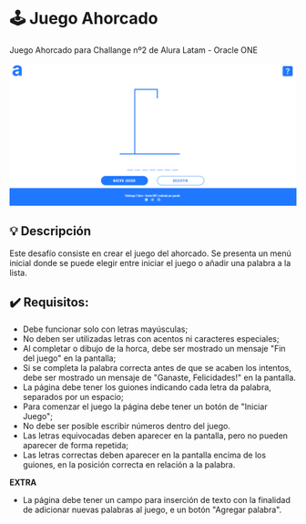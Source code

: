 # 🕹️ Juego Ahorcado

Juego Ahorcado para Challange nº2 de Alura Latam - Oracle ONE

<img src="./assets/img/preview-pagina.PNG" alt="preview-página" />

## 💡 Descripción

Este desafío consiste en crear el juego del ahorcado. Se presenta un menú inicial donde se puede elegir entre iniciar el juego o añadir una palabra a la lista. 

## ✔️ Requisitos:

- Debe funcionar solo con letras mayúsculas;
- No deben ser utilizadas letras con acentos ni caracteres especiales;
- Al completar o dibujo de la horca, debe ser mostrado un mensaje "Fin del juego" en la pantalla;
- Si se completa la palabra correcta antes de que se acaben los intentos, debe ser mostrado un mensaje de "Ganaste, Felicidades!" en la pantalla.
- La página debe tener los guiones indicando cada letra da palabra, separados por un espacio;
- Para comenzar el juego la página debe tener un botón de "Iniciar Juego";
- No debe ser posible escribir números dentro del juego.
- Las letras equivocadas deben aparecer en la pantalla, pero no pueden aparecer de forma repetida;
- Las letras correctas deben aparecer en la pantalla encima de los guiones, en la posición correcta en relación a la palabra.

**EXTRA** 
- La página debe tener un campo para inserción de texto con la finalidad de adicionar nuevas palabras al juego, e un botón "Agregar palabra".